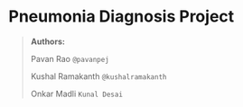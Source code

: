 # Pneumonia Diagnosis Project

> **Authors:**
>
> Pavan Rao `@pavanpej`
>
> Kushal Ramakanth `@kushalramakanth`
>
> Onkar Madli `Kunal Desai`

